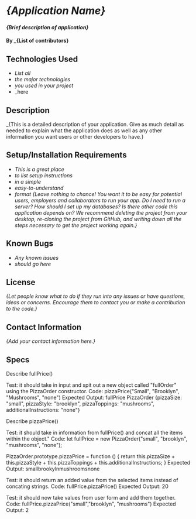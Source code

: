 # _{Application Name}_
#### _{Brief description of application}_
#### By _**{List of contributors}**
## Technologies Used
* _List all_
* _the major technologies_
* _you used in your project_
* _here
## Description
_{This is a detailed description of your application. Give as much detail as needed to explain what the application does as well as any other information you want users or other developers to have.}
## Setup/Installation Requirements
* _This is a great place_
* _to list setup instructions_
* _in a simple_
* _easy-to-understand_
* _format_
_{Leave nothing to chance! You want it to be easy for potential users, employers and collaborators to run your app. Do I need to run a server? How should I set up my databases? Is there other code this application depends on? We recommend deleting the project from your desktop, re-cloning the project from GitHub, and writing down all the steps necessary to get the project working again.}_
## Known Bugs
* _Any known issues_
* _should go here_
## License
_{Let people know what to do if they run into any issues or have questions, ideas or concerns.  Encourage them to contact you or make a contribution to the code.}_
## Contact Information
_{Add your contact information here.}_
## Specs
Describe fullPrice()

Test: it should take in input and spit out a new object called "fullOrder" using the PizzaOrder constructor.
Code: pizzaPrice("Small", "Brooklyn", "Mushrooms", "none")
Expected Output: fullPrice
PizzaOrder {pizzaSize: "small", pizzaStyle: "brooklyn", pizzaToppings: "mushrooms", additionalInstructions: "none"}


Describe pizzaPrice()

Test: it should take in information from fullPrice() and concat all the items within the object."
Code: 
let fullPrice = new PizzaOrder("small", "brooklyn", "mushrooms", "none");

PizzaOrder.prototype.pizzaPrice = function () {
    return this.pizzaSize + this.pizzaStyle + this.pizzaToppings + this.additionalInstructions;
} 
Expected Output: smallbrookylnmushroomsnone

Test: it should return an added value from the selected items instead of concating strings.
Code: fullPrice.pizzaPrice()
Expected Output: 20

Test: it should now take values from user form and add them together.
Code: fullPrice.pizzaPrice("small","brooklyn", "mushrooms")
Expected Output: 2

